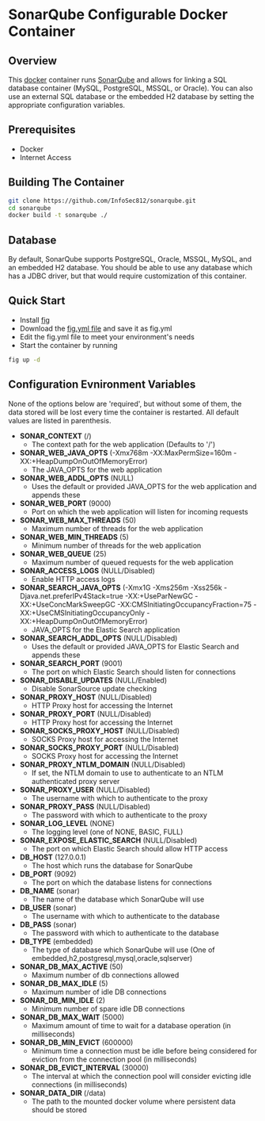 SonarQube Configurable Docker Container
=======================================

## Overview

This [docker](http://docker.io/) container runs 
[SonarQube](http://www.sonarqube.org/) and allows for linking a
SQL database container (MySQL, PostgreSQL, MSSQL, or Oracle).
You can also use an external SQL database or the embedded H2
database by setting the appropriate configuration variables.

## Prerequisites

* Docker
* Internet Access

## Building The Container

```bash
git clone https://github.com/InfoSec812/sonarqube.git
cd sonarqube
docker build -t sonarqube ./
```

## Database

By default, SonarQube supports PostgreSQL, Oracle, MSSQL, MySQL, and an 
embedded H2 database. You should be able to use any database which 
has a JDBC driver, but that would require customization of this container.

## Quick Start

- Install [fig](http://fig.sh/)
- Download the [fig.yml file](https://raw.githubusercontent.com/InfoSec812/sonarqube-docker/master/fig.yml.example) and save it as fig.yml
- Edit the fig.yml file to meet your environment's needs
- Start the container by running
```bash
fig up -d
```

## Configuration Evnironment Variables

None of the options below are 'required', but without some of them, the data stored will be lost every time the container is restarted. All default values are listed in parenthesis.

* __SONAR_CONTEXT__ (/)
  * The context path for the web application (Defaults to '/')
* __SONAR_WEB_JAVA_OPTS__ (-Xmx768m -XX:MaxPermSize=160m -XX:+HeapDumpOnOutOfMemoryError)
  * The JAVA_OPTS for the web application
* __SONAR_WEB_ADDL_OPTS__ (NULL)
  * Uses the default or provided JAVA_OPTS for the web application and appends these
* __SONAR_WEB_PORT__ (9000)
  * Port on which the web application will listen for incoming requests
* __SONAR_WEB_MAX_THREADS__ (50)
  * Maximum number of threads for the web application
* __SONAR_WEB_MIN_THREADS__ (5)
  * Minimum number of threads for the web application
* __SONAR_WEB_QUEUE__ (25)
  * Maximum number of queued requests for the web application
* __SONAR_ACCESS_LOGS__ (NULL/Disabled)
  * Enable HTTP access logs
* __SONAR_SEARCH_JAVA_OPTS__ (-Xmx1G -Xms256m -Xss256k -Djava.net.preferIPv4Stack=true -XX:+UseParNewGC -XX:+UseConcMarkSweepGC -XX:CMSInitiatingOccupancyFraction=75 -XX:+UseCMSInitiatingOccupancyOnly -XX:+HeapDumpOnOutOfMemoryError)
  * JAVA_OPTS for the Elastic Search application
* __SONAR_SEARCH_ADDL_OPTS__ (NULL/Disabled)
  * Uses the default or provided JAVA_OPTS for Elastic Search and appends these
* __SONAR_SEARCH_PORT__ (9001)
  * The port on which Elastic Search should listen for connections
* __SONAR_DISABLE_UPDATES__ (NULL/Enabled)
  * Disable SonarSource update checking
* __SONAR_PROXY_HOST__ (NULL/Disabled)
  * HTTP Proxy host for accessing the Internet
* __SONAR_PROXY_PORT__ (NULL/Disabled)
  * HTTP Proxy host for accessing the Internet
* __SONAR_SOCKS_PROXY_HOST__ (NULL/Disabled)
  * SOCKS Proxy host for accessing the Internet
* __SONAR_SOCKS_PROXY_PORT__ (NULL/Disabled)
  * SOCKS Proxy host for accessing the Internet
* __SONAR_PROXY_NTLM_DOMAIN__ (NULL/Disabled)
  * If set, the NTLM domain to use to authenticate to an NTLM authenticated proxy server
* __SONAR_PROXY_USER__ (NULL/Disabled)
  * The username with which to authenticate to the proxy
* __SONAR_PROXY_PASS__ (NULL/Disabled)
  * The password with which to authenticate to the proxy
* __SONAR_LOG_LEVEL__ (NONE)
  * The logging level (one of NONE, BASIC, FULL)
* __SONAR_EXPOSE_ELASTIC_SEARCH__ (NULL/Disabled)
  * The port on which Elastic Search should allow HTTP access
* __DB_HOST__ (127.0.0.1)
  * The host which runs the database for SonarQube
* __DB_PORT__ (9092)
  * The port on which the database listens for connections
* __DB_NAME__ (sonar)
  * The name of the database which SonarQube will use
* __DB_USER__ (sonar)
  * The username with which to authenticate to the database
* __DB_PASS__ (sonar)
  * The password with which to authenticate to the database
* __DB_TYPE__ (embedded)
  * The type of database which SonarQube will use (One of embedded,h2,postgresql,mysql,oracle,sqlserver)
* __SONAR_DB_MAX_ACTIVE__ (50)
  * Maximum number of db connections allowed
* __SONAR_DB_MAX_IDLE__ (5)
  * Maximum number of idle DB connections
* __SONAR_DB_MIN_IDLE__ (2)
  * Minimum number of spare idle DB connections
* __SONAR_DB_MAX_WAIT__ (5000)
  * Maximum amount of time to wait for a database operation (in milliseconds)
* __SONAR_DB_MIN_EVICT__ (600000)
  * Minimum time a connection must be idle before being considered for eviction from the connection pool (in milliseconds)
* __SONAR_DB_EVICT_INTERVAL__ (30000)
  * The interval at which the connection pool will consider evicting idle connections (in milliseconds)
* __SONAR_DATA_DIR__ (/data)
  * The path to the mounted docker volume where persistent data should be stored
